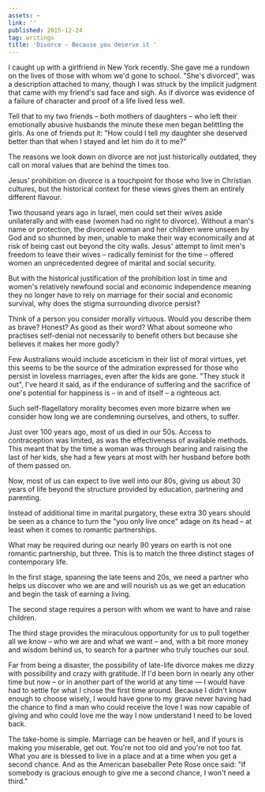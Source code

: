 ```yaml
---
assets: ~
link: ''
published: 2015-12-24
tag: writings
title: 'Divorce - Because you deserve it '
---
```

I caught up with a girlfriend in New York recently. She gave me a rundown on the lives of those with whom we'd gone to school. "She's divorced", was a description attached to many, though I was struck by the implicit judgment that came with my friend's sad face and sigh. As if divorce was evidence of a failure of character and proof of a life lived less well. 

Tell that to my two friends – both mothers of daughters – who left their emotionally abusive husbands the minute these men began belittling the girls. As one of friends put it: "How could I tell my daughter she deserved better than that when I stayed and let him do it to me?" 

The reasons we look down on divorce are not just historically outdated, they call on moral values that are behind the times too. 

Jesus' prohibition on divorce is a touchpoint for those who live in Christian cultures, but the historical context for these views gives them an entirely different flavour. 

Two thousand years ago in Israel, men could set their wives aside unilaterally and with ease (women had no right to divorce). Without a man's name or protection, the divorced woman and her children were unseen by God and so shunned by men, unable to make their way economically and at risk of being cast out beyond the city walls. Jesus' attempt to limit men's freedom to leave their wives – radically feminist for the time – offered women an unprecedented degree of marital and social security. 

But with the historical justification of the prohibition lost in time and women's relatively newfound social and economic independence meaning they no longer have to rely on marriage for their social and economic survival, why does the stigma surrounding divorce persist? 

Think of a person you consider morally virtuous. Would you describe them as brave? Honest? As good as their word? What about someone who practises self-denial not necessarily to benefit others but because she believes it makes her more godly? 

Few Australians would include asceticism in their list of moral virtues, yet this seems to be the source of the admiration expressed for those who persist in loveless marriages, even after the kids are gone. "They stuck it out", I've heard it said, as if the endurance of suffering and the sacrifice of one's potential for happiness is – in and of itself – a righteous act. 

Such self-flagellatory morality becomes even more bizarre when we consider how long we are condemning ourselves, and others, to suffer.

Just over 100 years ago, most of us died in our 50s. Access to contraception was limited, as was the effectiveness of available methods. This meant that by the time a woman was through bearing and raising the last of her kids, she had a few years at most with her husband before both of them passed on. 

Now, most of us can expect to live well into our 80s, giving us about 30 years of life beyond the structure provided by education, partnering and parenting. 

Instead of additional time in marital purgatory, these extra 30 years should be seen as a chance to turn the "you only live once" adage on its head – at least when it comes to romantic partnerships. 

What may be required during our nearly 90 years on earth is not one romantic partnership, but three. This is to match the three distinct stages of contemporary life. 

In the first stage, spanning the late teens and 20s, we need a partner who helps us discover who we are and will nourish us as we get an education and begin the task of earning a living. 

The second stage requires a person with whom we want to have and raise children. 

The third stage provides the miraculous opportunity for us to pull together all we know – who we are and what we want – and, with a bit more money and wisdom behind us, to search for a partner who truly touches our soul. 

Far from being a disaster, the possibility of late-life divorce makes me dizzy with possibility and crazy with gratitude. If I'd been born in nearly any other time but now – or in another part of the world at any time — I would have had to settle for what I chose the first time around. Because I didn't know enough to choose wisely, I would have gone to my grave never having had the chance to find a man who could receive the love I was now capable of giving and who could love me the way I now understand I need to be loved back. 

The take-home is simple. Marriage can be heaven or hell, and if yours is making you miserable, get out. You're not too old and you're not too fat. What you are is blessed to live in a place and at a time when you get a second chance. And as the American baseballer Pete Rose once said: "If somebody is gracious enough to give me a second chance, I won't need a third."
